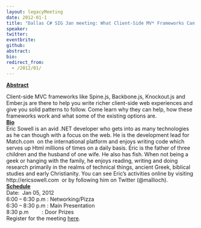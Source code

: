 ```yaml
---
layout: legacyMeeting
date: 2012-01-1
title: "Dallas C# SIG Jan meeting: What Client-Side MV* Frameworks Can Do For You"
speaker:
twitter:
eventbrite:
github:
abstract:
bio:
redirect_from:
  - /2012/01/
---
```


<p><strong><span style="text-decoration: underline;">Abstract</span></strong></p>
<div id="_mcePaste">
<div id="_mcePaste">Client-side MVC frameworks like Spine.js, Backbone.js, Knockout.js and Ember.js are there to help you write richer client-side web experiences and give you solid patterns to follow. Come learn why they can help, how these frameworks work and what some of the existing options are.</div>
<div id="_mcePaste"></div>
<div id="_mcePaste"><strong><span style="text-decoration: underline;">Bio</span></strong></div>
<div id="_mcePaste">Eric Sowell is an avid .NET developer who gets into as many technologies as he can though with a focus on the web. He is the development lead for Match.com &nbsp;on the international platform and enjoys writing code which serves up Html millions of times on a daily basis. Eric is the father of three children and the husband of one wife. He also has fish. When not being a geek or hanging with the family, he enjoys reading, writing and doing research primarily in the realms of technical things, ancient Greek, biblical studies and early Christianity. You can see Eric&#8217;s activities online by visiting http://ericsowell.com &nbsp;or by following him on Twitter (@mallioch).</div>
<div id="_mcePaste"></div>
<div id="_mcePaste"><strong><span style="text-decoration: underline;">Schedule</span></strong></div>
<div>Date: &nbsp;Jan 05, 2012</div>
<div id="_mcePaste">6:00 &#8211; 6:30 p.m : Networking/Pizza</div>
<div id="_mcePaste">6:30 &#8211; 8:30 p.m : Main Presentation</div>
<div id="_mcePaste">8:30 p.m &nbsp; &nbsp; &nbsp; &nbsp; : Door Prizes</div>
</div>
<div></div>
<div>Register for the meeting <a href="http://www.eventbrite.com/event/2658564839">here</a>.</div>

